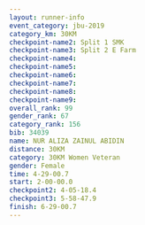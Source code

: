 ```yaml
---
layout: runner-info 
event_category: jbu-2019 
category_km: 30KM 
checkpoint-name2: Split 1 SMK 
checkpoint-name3: Split 2 E Farm 
checkpoint-name4: 
checkpoint-name5: 
checkpoint-name6: 
checkpoint-name7: 
checkpoint-name8: 
checkpoint-name9: 
overall_rank: 99
gender_rank: 67
category_rank: 156
bib: 34039
name: NUR ALIZA ZAINUL ABIDIN
distance: 30KM
category: 30KM Women Veteran
gender: Female
time: 4-29-00.7
start: 2-00-00.0
checkpoint2: 4-05-18.4
checkpoint3: 5-58-47.9
finish: 6-29-00.7
---
```

